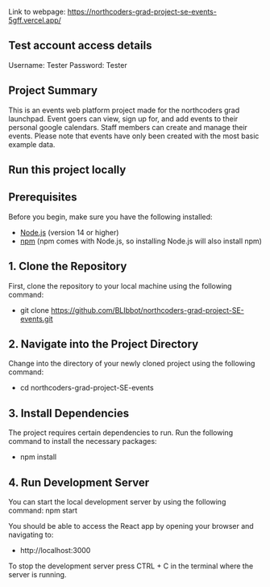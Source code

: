 Link to webpage:
https://northcoders-grad-project-se-events-5gff.vercel.app/

## Test account access details

Username: Tester
Password: Tester

## Project Summary

This is an events web platform project made for the northcoders grad launchpad.
Event goers can view, sign up for, and add events to their personal google calendars.
Staff members can create and manage their events.
Please note that events have only been created with the most basic example data.

## Run this project locally

## Prerequisites

Before you begin, make sure you have the following installed:

- [Node.js](https://nodejs.org/) (version 14 or higher)
- [npm](https://www.npmjs.com/) (npm comes with Node.js, so installing Node.js will also install npm)

## 1. Clone the Repository

First, clone the repository to your local machine using the following command:

- git clone https://github.com/BLIbbot/northcoders-grad-project-SE-events.git

## 2. Navigate into the Project Directory

Change into the directory of your newly cloned project using the following command:

- cd northcoders-grad-project-SE-events

## 3. Install Dependencies

The project requires certain dependencies to run. Run the following command to install the necessary packages:

- npm install

## 4. Run Development Server

You can start the local development server by using the following command:
npm start

You should be able to access the React app by opening your browser and navigating to:

- http://localhost:3000

To stop the development server press CTRL + C in the terminal where the server is running.
